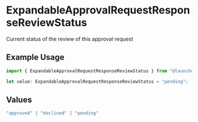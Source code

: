 # ExpandableApprovalRequestResponseReviewStatus

Current status of the review of this approval request

## Example Usage

```typescript
import { ExpandableApprovalRequestResponseReviewStatus } from "@launchdarkly/mcp-server/models/components";

let value: ExpandableApprovalRequestResponseReviewStatus = "pending";
```

## Values

```typescript
"approved" | "declined" | "pending"
```